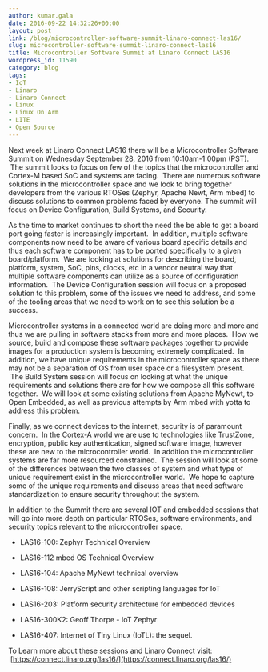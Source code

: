 ```yaml
---
author: kumar.gala
date: 2016-09-22 14:32:26+00:00
layout: post
link: /blog/microcontroller-software-summit-linaro-connect-las16/
slug: microcontroller-software-summit-linaro-connect-las16
title: Microcontroller Software Summit at Linaro Connect LAS16
wordpress_id: 11590
category: blog
tags:
- IoT
- Linaro
- Linaro Connect
- Linux
- Linux On Arm
- LITE
- Open Source
---
```


Next week at Linaro Connect LAS16 there will be a Microcontroller Software Summit on Wednesday September 28, 2016 from 10:10am-1:00pm (PST).  The summit looks to focus on few of the topics that the microcontroller and Cortex-M based SoC and systems are facing.  There are numerous software solutions in the microcontroller space and we look to bring together developers from the various RTOSes (Zephyr, Apache Newt, Arm mbed) to discuss solutions to common problems faced by everyone. The summit will focus on Device Configuration, Build Systems, and Security.

As the time to market continues to short the need the be able to get a board port going faster is increasingly important.  In addition, multiple software components now need to be aware of various board specific details and thus each software component has to be ported specifically to a given board/platform.  We are looking at solutions for describing the board, platform, system, SoC, pins, clocks, etc in a vendor neutral way that multiple software components can utilize as a source of configuration information.  The Device Configuration session will focus on a proposed solution to this problem, some of the issues we need to address, and some of the tooling areas that we need to work on to see this solution be a success.

Microcontroller systems in a connected world are doing more and more and thus we are pulling in software stacks from more and more places.  How we source, build and compose these software packages together to provide images for a production system is becoming extremely complicated.  In addition, we have unique requirements in the microcontroller space as there may not be a separation of OS from user space or a filesystem present.  The Build System session will focus on looking at what the unique requirements and solutions there are for how we compose all this software together.  We will look at some existing solutions from Apache MyNewt, to Open Embedded, as well as previous attempts by Arm mbed with yotta to address this problem.

Finally, as we connect devices to the internet, security is of paramount concern.  In the Cortex-A world we are use to technologies like TrustZone, encryption, public key authentication, signed software image, however these are new to the microcontroller world.  In addition the microcontroller systems are far more resourced constrained.  The session will look at some of the differences between the two classes of system and what type of unique requirement exist in the microcontroller world.  We hope to capture some of the unique requirements and discuss areas that need software standardization to ensure security throughout the system.

In addition to the Summit there are several IOT and embedded sessions that will go into more depth on particular RTOSes, software environments, and security topics relevant to the microcontroller space.

- LAS16-100: Zephyr Technical Overview

- LAS16-112 mbed OS Technical Overview

- LAS16-104: Apache MyNewt technical overview

- LAS16-108: JerryScript and other scripting languages for IoT

- LAS16-203: Platform security architecture for embedded devices

- LAS16-300K2: Geoff Thorpe - IoT Zephyr

- LAS16-407: Internet of Tiny Linux (IoTL): the sequel.

To Learn more about these sessions and Linaro Connect visit:  [https://connect.linaro.org/las16/](https://connect.linaro.org/las16/)